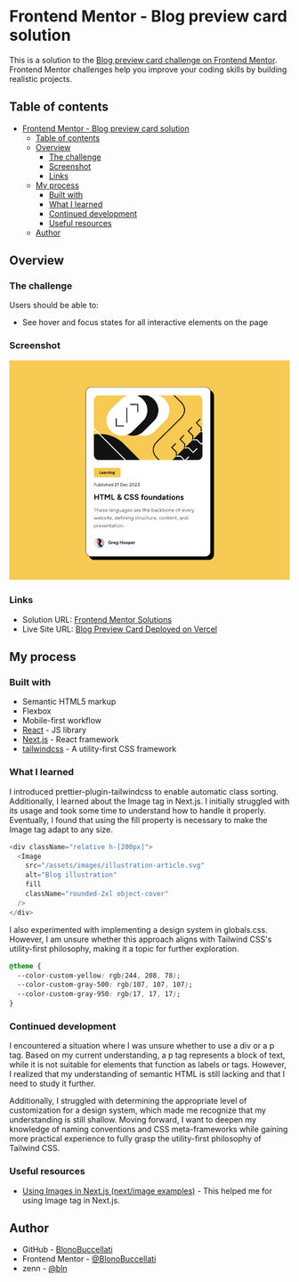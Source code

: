 # Frontend Mentor - Blog preview card solution

This is a solution to the [Blog preview card challenge on Frontend Mentor](https://www.frontendmentor.io/challenges/blog-preview-card-ckPaj01IcS). Frontend Mentor challenges help you improve your coding skills by building realistic projects.

## Table of contents

- [Frontend Mentor - Blog preview card solution](#frontend-mentor---blog-preview-card-solution)
  - [Table of contents](#table-of-contents)
  - [Overview](#overview)
    - [The challenge](#the-challenge)
    - [Screenshot](#screenshot)
    - [Links](#links)
  - [My process](#my-process)
    - [Built with](#built-with)
    - [What I learned](#what-i-learned)
    - [Continued development](#continued-development)
    - [Useful resources](#useful-resources)
  - [Author](#author)

## Overview

### The challenge

Users should be able to:

- See hover and focus states for all interactive elements on the page

### Screenshot

![](./screenshot.png)

### Links

- Solution URL: [Frontend Mentor Solutions](https://www.frontendmentor.io/profile/BlonoBuccellati/solutions)
- Live Site URL: [Blog Preview Card Deployed on Vercel](https://fm-blog-preview-card-nu.vercel.app)

## My process

### Built with

- Semantic HTML5 markup
- Flexbox
- Mobile-first workflow
- [React](https://reactjs.org/) - JS library
- [Next.js](https://nextjs.org/) - React framework
- [tailwindcss](https://tailwindcss.com/) - A utility-first CSS framework

### What I learned

I introduced prettier-plugin-tailwindcss to enable automatic class sorting. Additionally, I learned about the Image tag in Next.js. I initially struggled with its usage and took some time to understand how to handle it properly. Eventually, I found that using the fill property is necessary to make the Image tag adapt to any size.

```js
<div className="relative h-[200px]">
  <Image
    src="/assets/images/illustration-article.svg"
    alt="Blog illustration"
    fill
    className="rounded-2xl object-cover"
  />
</div>
```

I also experimented with implementing a design system in globals.css. However, I am unsure whether this approach aligns with Tailwind CSS's utility-first philosophy, making it a topic for further exploration.

```css
@theme {
  --color-custom-yellow: rgb(244, 208, 78);
  --color-custom-gray-500: rgb(107, 107, 107);
  --color-custom-gray-950: rgb(17, 17, 17);
}
```

### Continued development

I encountered a situation where I was unsure whether to use a div or a p tag. Based on my current understanding, a p tag represents a block of text, while it is not suitable for elements that function as labels or tags. However, I realized that my understanding of semantic HTML is still lacking and that I need to study it further.

Additionally, I struggled with determining the appropriate level of customization for a design system, which made me recognize that my understanding is still shallow. Moving forward, I want to deepen my knowledge of naming conventions and CSS meta-frameworks while gaining more practical experience to fully grasp the utility-first philosophy of Tailwind CSS.

### Useful resources

- [Using Images in Next.js (next/image examples)](https://www.youtube.com/watch?v=IU_qq_c_lKA) - This helped me for using Image tag in Next.js.

## Author

- GitHub - [BlonoBuccellati](https://github.com/BlonoBuccellati)
- Frontend Mentor - [@BlonoBuccellati](https://www.frontendmentor.io/profile/BlonoBuccellati)
- zenn - [@bln](https://zenn.dev/bln)
